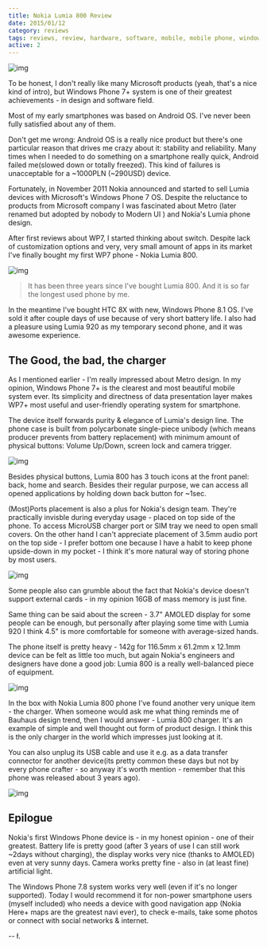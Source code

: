 ```yaml
---
title: Nokia Lumia 800 Review
date: 2015/01/12
category: reviews
tags: reviews, review, hardware, software, mobile, mobile phone, windows phone, wp, wp8, nokia, lumia, nokia lumia, nokia lumia 800
active: 2
---
```


![img](/static/1514936531296-lumia_01.jpg)

To be honest, I don't really like many Microsoft products (yeah, that's a nice kind of intro), but Windows Phone 7+ system is one of their greatest achievements - in design and software field.

Most of my early smartphones was based on Android OS. I've never been fully satisfied about any of them.

Don't get me wrong: Android OS is a really nice product but there's one particular reason that drives me crazy about it: stability and reliability. Many times when I needed to do something on a smartphone really quick, Android failed me(slowed down or totally freezed). This kind of failures is unacceptable for a ~1000PLN (~290USD) device.

Fortunately, in November 2011 Nokia announced and started to sell Lumia devices with Microsoft's Windows Phone 7 OS. Despite the reluctance to products from Microsoft company I was fascinated about Metro (later renamed but adopted by nobody to Modern UI ) and Nokia's Lumia phone design.

After first reviews about WP7, I started thinking about switch. Despite lack of customization options and very, very small amount of apps in its market I've finally bought my first WP7 phone - Nokia Lumia 800.

![img](/static/1514936545062-lumia_02.jpg)

> It has been three years since I've bought Lumia 800. And it is so far the longest used phone by me.

In the meantime I've bought HTC 8X with new, Windows Phone 8.1 OS. I've sold it after couple days of use because of very short battery life. I also had a pleasure using Lumia 920 as my temporary second phone, and it was awesome experience.

## The Good, the bad, the charger

As I mentioned earlier - I'm really impressed about Metro design. In my opinion, Windows Phone 7+ is the clearest and most beautiful mobile system ever. Its simplicity and directness of data presentation layer makes WP7+ most useful and user-friendly operating system for smartphone.

The device itself forwards purity & elegance of Lumia's design line. The phone case is built from polycarbonate single-piece unibody (which means producer prevents from battery replacement) with minimum amount of physical buttons: Volume Up/Down, screen lock and camera trigger.

![img](/static/1514936626844-lumia_07chrgr.jpg)

Besides physical buttons, Lumia 800 has 3 touch icons at the front panel: back, home and search. Besides their regular purpose, we can access all opened applications by holding down back button for ~1sec.

(Most)Ports placement is also a plus for Nokia's design team. They're practically invisble during everyday usage - placed on top side of the phone. To access MicroUSB charger port or SIM tray we need to open small covers. On the other hand I can't appreciate placement of 3.5mm audio port on the top side - I prefer bottom one because I have a habit to keep phone upside-down in my pocket - I think it's more natural way of storing phone by most users.

![img](1514936579758-lumia_004.jpg)

Some people also can grumble about the fact that Nokia's device doesn't support external cards - in my opinion 16GB of mass memory is just fine.

Same thing can be said about the screen - 3.7" AMOLED display for some people can be enough, but personally after playing some time with Lumia 920 I think 4.5" is more comfortable for someone with average-sized hands.

The phone itself is pretty heavy - 142g for 116.5mm x 61.2mm x 12.1mm device can be felt as little too much, but again Nokia's engineers and designers have done a good job: Lumia 800 is a really well-balanced piece of equipment.

![img](/static/1514936564187-lumia_03.jpg)

In the box with Nokia Lumia 800 phone I've found another very unique item - the charger. When someone would ask me what thing reminds me of Bauhaus design trend, then I would answer - Lumia 800 charger. It's an example of simple and well thought out form of product design. I think this is the only charger in the world which impresses just looking at it.

You can also unplug its USB cable and use it e.g. as a data transfer connector for another device(its pretty common these days but not by every phone crafter - so anyway it's worth mention - remember that this phone was released about 3 years ago).

![img](/static/1514936659109-lumia_06.jpg)

## Epilogue

Nokia's first Windows Phone device is - in my honest opinion - one of their greatest. Battery life is pretty good (after 3 years of use I can still work ~2days without charging), the display works very nice (thanks to AMOLED) even at very sunny days. Camera works pretty fine - also in (at least fine) artificial light.

The Windows Phone 7.8 system works very well (even if it's no longer supported). Today I would recommend it for non-power smartphone users (myself included) who needs a device with good navigation app (Nokia Here+ maps are the greatest navi ever), to check e-mails, take some photos or connect with social networks & internet.

-- ł.
